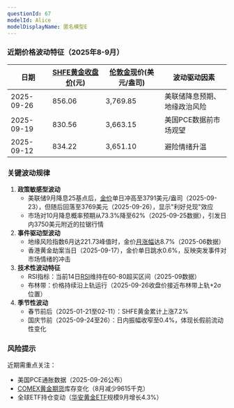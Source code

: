 ```yaml
---
questionId: 67
modelId: Alice
modelDisplayName: 匿名模型E
---
```

### 近期价格波动特征（2025年8-9月）

|日期|[SHFE黄金](windlocal://open?!CommandParam\(1400%2CWindCode%3DAU.SHF\)%27)[收盘价](windlocal://open?!CommandFunc\(ExecuteCmd\(CMDID%3D1601\)%3BAddSheet\(\)%3BSelectIndicator\(id%3D255150\)\)%27)(元)|[伦敦金现](windlocal://open?!CommandParam\(1400%2CWindCode%3DSPTAUUSDOZ.IDC\)%27)价(美元/盎司)|波动驱动因素|
|---|---|---|---|
|2025-09-26|856.06|3,769.85|美联储降息预期、地缘政治风险|
|2025-09-19|830.56|3,663.15|美国PCE数据前市场观望|
|2025-09-12|834.22|3,651.10|避险情绪升温|

### 关键波动规律

1. **​政策敏感型波动​**
    - 美联储9月降息25基点后，[金价](windlocal://open?!CommandFunc\(ExecuteCmd\(CMDID%3D20005\)%3BEDBFolder\(code%3DS5811389\)%3Baddin\(\)\)%27)单日冲高至3791美元/盎司（2025-09-23），但随后回落至3769美元（2025-09-26），显示"利好兑现"效应
    - 市场对10月降息概率预期从73.3%降至62%（2025-09-25数据），引发日内3750美元附近的拉锯行情
2. **​事件驱动型波动​**
    - 地缘风险指数6月达221.73峰值时，金价[月涨幅](windlocal://open?!CommandFunc\(ExecuteCmd\(CMDID%3D1601\)%3BAddSheet\(\)%3BSelectIndicator\(id%3D140767\)\)%27)达8.7%（2025-06数据）
    - 香港黄金劫案当日（2025-09-17），金价单日跳水0.6%，反映突发事件对市场情绪的冲击
3. **​技术性波动特征​**
    - RSI指标：当前14日[RSI](windlocal://open?!CommandFunc\(ExecuteCmd\(CMDID%3D1601\)%3BAddSheet\(\)%3BSelectIndicator\(id%3D557092\)\)%27)维持在60-80超买区间（2025-09数据）
    - 布林带：价格持续沿上轨运行（2025-09-26收盘价接近布林带上轨+2σ位置）
4. **​季节性波动​**
    - 春节前后（2025-01-21至02-11）：SHFE黄金累计上涨7.2%
    - 国庆节前（2025-09-24至26）：日内振幅收窄至0.4%，体现长假前流动性变化

### 风险提示

近期需重点关注：

- 美国PCE通胀数据（2025-09-26公布）
- [COMEX黄金期货](windlocal://open?!CommandParam\(1400%2CWindCode%3DGC.CMX\)%27)库存变化（8月减少9615千克）
- 全球ETF持仓变动（[华安黄金ETF](windlocal://open?!CommandParam\(1400%2CWindCode%3D518880.SH\)%27)规模9月增长4.3%）